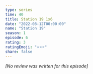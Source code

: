```yaml
---
type: series
time: 40
title: Station 19 1x6
date: "2022-08-12T00:00:00"
name: "Station 19"
season: 1
episode: 6
rating: 3
ratingEmoji: "⭐️⭐️⭐️"
share: false
---
```


_[No review was written for this episode]_
